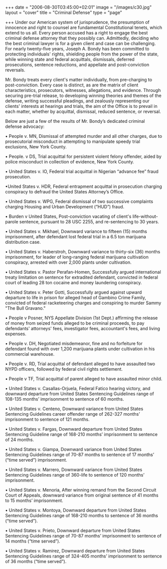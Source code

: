 +++
date = "2006-08-30T03:45:00+02:01"
image = "/images/c30.jpg"
layout = "cover"
title = "Criminal Defense"
type = "page"

+++
Under our American system of jurisprudence, the presumption of innocence and right to counsel are fundamental Constitutional tenets, which extend to us all. Every person accused has a right to engage the best criminal defense attorney that they possibly can. Admittedly, deciding who the best criminal lawyer is for a given client and case can be challenging. For nearly twenty-five years, Joseph A. Bondy has been committed to protecting individuals' rights, shielding people from the power of the state, while winning state and federal acquittals, dismissals, deferred prosecutions, sentence reductions, and appellate and post-conviction reversals.

Mr. Bondy treats every client's matter individually, from pre-charging to post-conviction. Every case is distinct, as are the matrix of client characteristics, prosecutors, witnesses, allegations, and evidence. Through securing pre-trial release, to developing winning theories and themes of the defense, writing successful pleadings, and zealously representing our clients' interests at hearings and trials, the aim of the Office is to  prevail in each matter, whether by acquittal, dismissal, reduced sentence, or reversal.

Below are just a few of the results of Mr. Bondy’s dedicated criminal defense advocacy:

• People v. MN, Dismissal of attempted murder and all other charges, due to prosecutorial misconduct in attempting to manipulate speedy trial exclusions, New York County.

• People. v DS, Trial acquittal for persistent violent felony offender, aided by police misconduct in collection of evidence,  New York County.

• United States v. IO, Federal trial acquittal in Nigerian “advance fee” fraud prosecution.

•United States v. HDR, Federal entrapment acquittal in prosecution charging conspiracy to defraud the United States Attorney’s Office.

• United States v. WPG, Federal dismissal of two successive complaints charging Housing and Urban Development (“HUD”) fraud.

• Burden v United States, Post-conviction vacating of client's life-without-parole sentence, pursuant to 28 USC 2255, and re-sentencing to 30 years.

• United States v. Mikhael, Downward variance to fifteen (15) months imprisonment, after defendant lost federal trial in a 6.5 ton marijuana distribution case.

• United States v. Haberstroh, Downward variance to thirty-six (36) months imprisonment, for leader of long-ranging federal marijuana cultivation conspiracy, arrested with over 2,000 plants under cultivation.

• United States v. Pastor Perafan-Homen, Successfully argued international treaty limitation on sentence for extradited defendant, convicted in federal court of leading 28 ton cocaine and money laundering conspiracy.

• United States v. Peter Gotti, Successfully argued against upward departure to life in prison for alleged head of Gambino Crime Family, convicted of federal racketeering charges and conspiring to murder Sammy "The Bull Gravano."

• People v Posner, NYS Appellate Division (1st Dept.) affirming the release of money from seized funds alleged to be criminal proceeds, to pay defendants' attorneys' fees, investigator fees, accountant's fees, and living expenses.

• People v. DH, Negotiated misdemeanor, fine and no forfeiture for defendant found with over 1,200 marijuana plants under cultivation in his commercial warehouse.

• People v. RD, Trial acquittal of defendant alleged to have assaulted two NYPD officers, followed by federal civil rights settlement.

• People v TF, Trial acquittal of parent alleged to have assaulted minor child.

• United States v. Casallas-Orjuela, Federal Fatico hearing victory, and downward departure from United States Sentencing Guidelines range of 108-135 months’ imprisonment to sentence of 60 months.

• United States v. Centeno, Downward variance from United States Sentencing Guidelines career offender range of 262-327 months’ imprisonment to sentence of 121 months.

• United States v. Fargas, Downward departure from United States Sentencing Guideline range of 168-210 months’ imprisonment to sentence of 24 months.

• United States v. Giampa, Downward variance from United States Sentencing Guidelines range of 70-87 months to sentence of 17 months’ (“time served”) imprisonment.

• United States v. Marrero, Downward variance from United States Sentencing Guidelines range of 360-life to sentence of 120 months’ imprisonment.

• United States v. Menoria, After winning remand from the Second Circuit Court of Appeals, downward variance from original sentence of 41 months to 15 months’ imprisonment.

• United States v. Montoya, Downward departure from United States Sentencing Guidelines range of 168-210 months to sentence of 36 months (“time served”).

• United States v. Prieto, Downward departure from United States Sentencing Guidelines range of 70-87 months’ imprisonment to sentence of 14 months (“time served”).

• United States v. Ramirez, Downward departure from United States Sentencing Guidelines range of 324-405 months’ imprisonment to sentence of 36 months (“time served”).